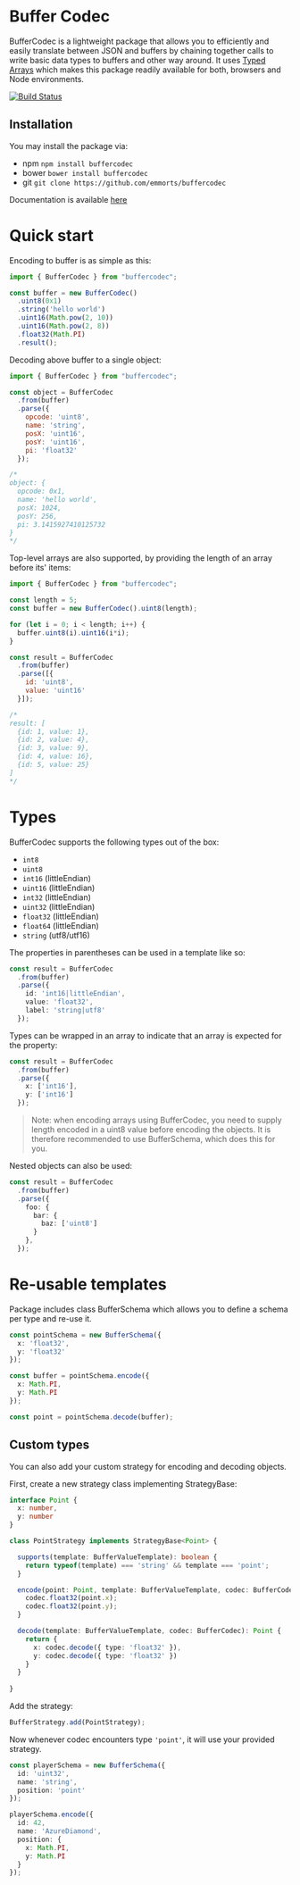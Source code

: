 Buffer Codec
===========

BufferCodec is a lightweight package that allows you to efficiently and easily translate between JSON and buffers
by chaining together calls to write basic data types to buffers and other way around. It uses 
[Typed Arrays](https://developer.mozilla.org/en/docs/Web/JavaScript/Typed_arrays) which
makes this package readily available for both, browsers and Node environments.

[![Build Status](https://travis-ci.org/emmorts/buffercodec.svg?branch=master)](https://travis-ci.org/emmorts/buffercodec)

Installation
------------
You may install the package via:

 - npm `npm install buffercodec`
 - bower `bower install buffercodec`
 - git `git clone https://github.com/emmorts/buffercodec`

Documentation is available [here](http://emmorts.github.io/buffercodec/)

# Quick start

Encoding to buffer is as simple as this:

```javascript
import { BufferCodec } from "buffercodec";

const buffer = new BufferCodec()
  .uint8(0x1)
  .string('hello world')
  .uint16(Math.pow(2, 10))
  .uint16(Math.pow(2, 8))
  .float32(Math.PI)
  .result();
```

Decoding above buffer to a single object:

```javascript
import { BufferCodec } from "buffercodec";

const object = BufferCodec
  .from(buffer)
  .parse({
    opcode: 'uint8',
    name: 'string',
    posX: 'uint16',
    posY: 'uint16',
    pi: 'float32'
  });

/*
object: {
  opcode: 0x1,
  name: 'hello world',
  posX: 1024,
  posY: 256,
  pi: 3.1415927410125732
}
*/
```

Top-level arrays are also supported, by providing the length of an array before its' items:

```javascript
import { BufferCodec } from "buffercodec";

const length = 5;
const buffer = new BufferCodec().uint8(length);

for (let i = 0; i < length; i++) {
  buffer.uint8(i).uint16(i*i);
}

const result = BufferCodec
  .from(buffer)
  .parse([{
    id: 'uint8',
    value: 'uint16'
  }]);

/*
result: [
  {id: 1, value: 1},
  {id: 2, value: 4},
  {id: 3, value: 9},
  {id: 4, value: 16},
  {id: 5, value: 25}
]
*/
```

# Types

BufferCodec supports the following types out of the box:
  * `int8`
  * `uint8`
  * `int16` (littleEndian)
  * `uint16` (littleEndian)
  * `int32` (littleEndian)
  * `uint32` (littleEndian)
  * `float32` (littleEndian)
  * `float64` (littleEndian)
  * `string` (utf8/utf16)

The properties in parentheses can be used in a template like so:

```typescript
const result = BufferCodec
  .from(buffer)
  .parse({
    id: 'int16|littleEndian',
    value: 'float32',
    label: 'string|utf8'
  });
```

Types can be wrapped in an array to indicate that an array is expected for the property:

```typescript
const result = BufferCodec
  .from(buffer)
  .parse({
    x: ['int16'],
    y: ['int16']
  });
```
> Note: when encoding arrays using BufferCodec, you need to supply length encoded in a uint8 value before encoding the objects. It is therefore recommended to use BufferSchema, which does this for you.

Nested objects can also be used:

```typescript
const result = BufferCodec
  .from(buffer)
  .parse({
    foo: {
      bar: {
        baz: ['uint8']
      }
    },
  });
```

# Re-usable templates
Package includes class BufferSchema which allows you to define a schema per type and re-use it.

```typescript
const pointSchema = new BufferSchema({
  x: 'float32',
  y: 'float32'
});

const buffer = pointSchema.encode({
  x: Math.PI,
  y: Math.PI
});

const point = pointSchema.decode(buffer);
```

## Custom types
You can also add your custom strategy for encoding and decoding objects.

First, create a new strategy class implementing StrategyBase:

```typescript
interface Point {
  x: number,
  y: number
}

class PointStrategy implements StrategyBase<Point> {

  supports(template: BufferValueTemplate): boolean {
    return typeof(template) === 'string' && template === 'point';
  }

  encode(point: Point, template: BufferValueTemplate, codec: BufferCodec) {
    codec.float32(point.x);
    codec.float32(point.y);
  }

  decode(template: BufferValueTemplate, codec: BufferCodec): Point {
    return {
      x: codec.decode({ type: 'float32' }),
      y: codec.decode({ type: 'float32' })
    }
  }
  
}
```

Add the strategy:
```typescript
BufferStrategy.add(PointStrategy);
```

Now whenever codec encounters type `'point'`, it will use your provided strategy.
```typescript
const playerSchema = new BufferSchema({
  id: 'uint32',
  name: 'string',
  position: 'point'
});

playerSchema.encode({
  id: 42,
  name: 'AzureDiamond',
  position: {
    x: Math.PI,
    y: Math.PI
  }
});
```
